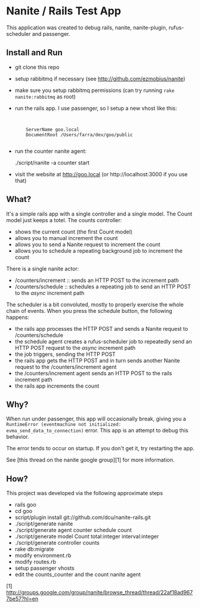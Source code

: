 # Nanite / Rails Test App

This application was created to debug rails, nanite, nanite-plugin, rufus-scheduler and passenger.

## Install and Run

 - git clone this repo
 - setup rabbitmq if necessary (see http://github.com/ezmobius/nanite)
 - make sure you setup rabbitmq permissions (can try running `rake nanite:rabbitmq` as root)
 - run the rails app.  I use passenger, so I setup a new vhost like this:
   <pre><code>
     <VirtualHost *:80>
       ServerName goo.local
       DocumentRoot /Users/farra/dev/goo/public
     </VirtualHost>
   </code></pre>
 - run the counter nanite agent:

    ./script/nanite -a counter start

 - visit the website at http://goo.local (or http://localhost:3000 if you use that)

## What?

It's a simple rails app with a single controller and a single model.
The Count model just keeps a totel.  The counts controller:

  - shows the current count (the first Count model)
  - allows you to manual increment the count
  - allows you to send a Nanite request to increment the count
  - allows you to schedule a repeating background job to increment the count

There is a single nanite actor:

  - /counters/increment :: sends an HTTP POST to the increment path
  - /counters/schedule :: schedules a repeating job to send an HTTP POST to the _async_ increment path

The scheduler is a bit convoluted, mostly to properly exercise the
whole chain of events.  When you press the schedule button, the
following happens:

  - the rails app processes the HTTP POST and sends a Nanite request to /counters/schedule
  - the schedule agent creates a rufus-scheduler job to repeatedly send an HTTP POST request to the _async_ increment path
  - the job triggers, sending the HTTP POST
  - the rails app gets the HTTP POST and in turn sends another Nanite request to the /counters/increment agent
  - the /counters/increment agent sends an HTTP POST to the rails increment path
  - the rails app increments the count

## Why?

When run under passenger, this app will occasionally break, giving you
a `RuntimeError (eventmachine not initialized:
evma_send_data_to_connection)` error.  This app is an attempt to debug this behavior.

The error tends to occur on startup.  If you don't get it, try
restarting the app.

See [this thread on the nanite google group][1] for more information.

## How?

This project was developed via the following approximate steps

 - rails goo
 - cd goo
 - script/plugin install git://github.com/dcu/nanite-rails.git
 - ./script/generate nanite
 - ./script/generate agent counter schedule count
 - ./script/generate model Count total:integer interval:integer
 - ./script/generate controller counts
 - rake db:migrate
 - modify environment.rb
 - modify routes.rb
 - setup passenger vhosts
 - edit the counts_counter and the count nanite agent


[1] http://groups.google.com/group/nanite/browse_thread/thread/22af18ad9677be57?hl=en


 